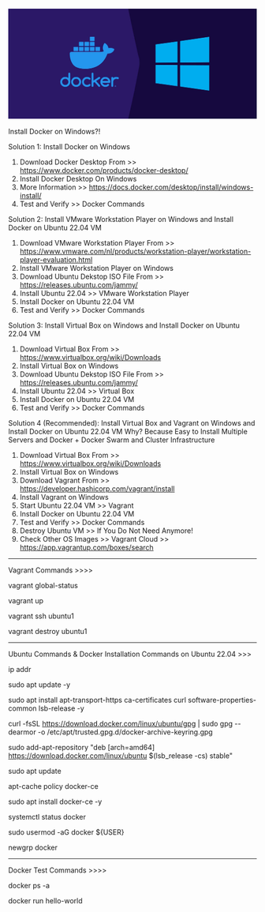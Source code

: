 ![Alt text](image_05.jpg)

Install Docker on Windows?!

Solution 1: Install Docker on Windows
1. Download Docker Desktop From >> https://www.docker.com/products/docker-desktop/
2. Install Docker Desktop On Windows
3. More Information >> https://docs.docker.com/desktop/install/windows-install/
4. Test and Verify >> Docker Commands

Solution 2: Install VMware Workstation Player on Windows and Install Docker on Ubuntu 22.04 VM
1. Download VMware Workstation Player From >> https://www.vmware.com/nl/products/workstation-player/workstation-player-evaluation.html
2. Install VMware Workstation Player on Windows
3. Download Ubuntu Dekstop ISO File From >> https://releases.ubuntu.com/jammy/
4. Install Ubuntu 22.04 >> VMware Workstation Player
5. Install Docker on Ubuntu 22.04 VM
6. Test and Verify >> Docker Commands

Solution 3: Install Virtual Box on Windows and Install Docker on Ubuntu 22.04 VM
1. Download Virtual Box From >> https://www.virtualbox.org/wiki/Downloads
2. Install Virtual Box on Windows
3. Download Ubuntu Dekstop ISO File From >> https://releases.ubuntu.com/jammy/
4. Install Ubuntu 22.04 >> Virtual Box
5. Install Docker on Ubuntu 22.04 VM
6. Test and Verify >> Docker Commands

Solution 4 (Recommended): Install Virtual Box and Vagrant on Windows and Install Docker on Ubuntu 22.04 VM
Why? Because Easy to Install Multiple Servers and Docker + Docker Swarm and Cluster Infrastructure
1. Download Virtual Box From >> https://www.virtualbox.org/wiki/Downloads
2. Install Virtual Box on Windows
3. Download Vagrant From >> https://developer.hashicorp.com/vagrant/install
4. Install Vagrant on Windows
5. Start Ubuntu 22.04 VM >> Vagrant
6. Install Docker on Ubuntu 22.04 VM
7. Test and Verify >> Docker Commands
8. Destroy Ubuntu VM >> If You Do Not Need Anymore!
9. Check Other OS Images >> Vagrant Cloud >> https://app.vagrantup.com/boxes/search


****************************************
Vagrant Commands >>>>

vagrant global-status

vagrant up

vagrant ssh ubuntu1

vagrant destroy ubuntu1


****************************************
Ubuntu Commands & Docker Installation Commands on Ubuntu 22.04 >>>

ip addr

sudo apt update -y

sudo apt install apt-transport-https ca-certificates curl software-properties-common lsb-release -y

curl -fsSL https://download.docker.com/linux/ubuntu/gpg | sudo gpg --dearmor -o /etc/apt/trusted.gpg.d/docker-archive-keyring.gpg

sudo add-apt-repository "deb [arch=amd64] https://download.docker.com/linux/ubuntu $(lsb_release -cs) stable"

sudo apt update

apt-cache policy docker-ce

sudo apt install docker-ce -y

systemctl status docker

sudo usermod -aG docker ${USER}

newgrp docker


****************************************
Docker Test Commands >>>>

docker ps -a

docker run hello-world


